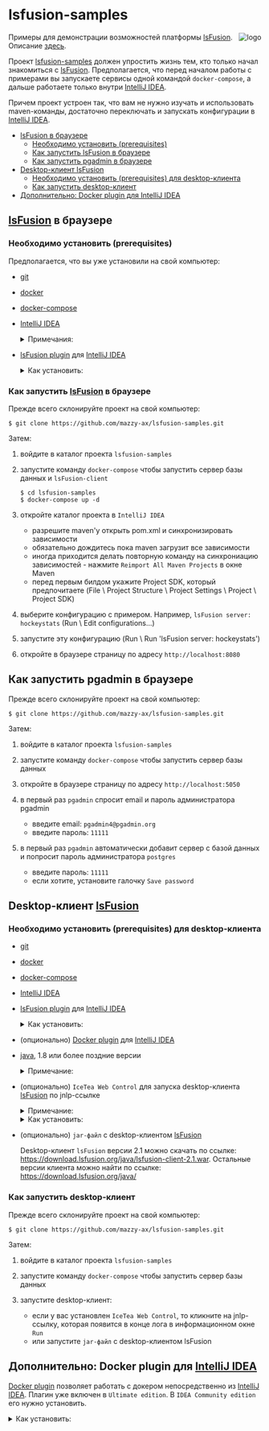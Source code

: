 # lsfusion-samples

[project]:https://github.com/mazzy-ax/lsfusion-samples
[license]:https://github.com/mazzy-ax/lsfusion-samples/blob/master/LICENSE
[lsFusion]:https://lsfusion.org/
[docpage]:https://documentation.lsfusion.org/pages/viewpage.action?pageId=2228236
[IntelliJ IDEA]:https://www.jetbrains.com/idea/

<img alt="logo" src="https://lsfusion.org/themes/lsfusion/assets/images/i-logo-lsfusion.svg" align="right">

Примеры для демонстрации возможностей платформы [lsFusion]. Описание [здесь][docpage]. 

Проект [lsfusion-samples][project] должен упростить жизнь тем, кто только начал знакомиться с [lsFusion].
Предполагается, что перед началом работы с примерами вы запускаете сервисы одной командой `docker-compose`,
а дальше работаете только внутри [IntelliJ IDEA].

Причем проект устроен так, что вам не нужно изучать и использовать maven-команды,
достаточно переключать и запускать конфигурации в [IntelliJ IDEA].

* [lsFusion в браузере](#lsFusion-в-браузере)
  * [Необходимо установить (prerequisites)](#Необходимо-установить-prerequisites)
  * [Как запустить lsFusion в браузере](#Как-запустить-lsFusion-в-браузере)
  * [Как запустить pgadmin в браузере](#Как-запустить-pgadmin-в-браузере)
* [Desktop-клиент lsFusion](#Desktop-клиент-lsFusion)
  * [Необходимо установить (prerequisites) для desktop-клиента](#Необходимо-установить-prerequisites-для-desktop-клиента)
  * [Как запустить desktop-клиент](#Как-запустить-desktop-клиент)
* [Дополнительно: Docker plugin для IntelliJ IDEA](#Дополнительно-Docker-plugin-для-IntelliJ-IDEA)

## [lsFusion] в браузере

### Необходимо установить (prerequisites)

Предполагается, что вы уже установили на свой компьютер:

* [git](https://git-scm.com/download/)
* [docker](https://docs.docker.com/install/)
* [docker-compose](https://docs.docker.com/compose/install/)
* [IntelliJ IDEA]

  <details>
  <summary>
  Примечания:
  </summary>
  
  1. Для работы с демонстрационными примерами достаточно установить `Community Edition`
  1. На Ubuntu `IDEA Community Edition` можно найти в штатной утилите `Ubuntu software`
     или установить безо всяких заморочек через `snap`:

     ```
     sudo snap install intellij-idea-community --classic 
     ```
     
  </details>
     
* [lsFusion plugin](https://plugins.jetbrains.com/plugin/7601-lsfusion/) для [IntelliJ IDEA]

  <details>
  <summary>
  Как установить:
  </summary>

  * откройте `File \ Settings \ Plugins` в `IDEA`
  * найдите плагин `lsFusion` и нажмите `Install`
    
  </details>

### Как запустить [lsFusion] в браузере

Прежде всего склонируйте проект на свой компьютер:

```
$ git clone https://github.com/mazzy-ax/lsfusion-samples.git
```

Затем:

1. войдите в каталог проекта `lsfusion-samples`
1. запустите команду `docker-compose` чтобы запустить сервер базы данных и `lsFusion-client`

    ```
    $ cd lsfusion-samples
    $ docker-compose up -d
    ```

1. откройте каталог проекта в `IntelliJ IDEA`

   * разрешите maven'у открыть pom.xml и синхронизировать зависимости
   * обязательно дождитесь пока maven загрузит все зависимости
   * иногда приходится делать повторную команду на синхрониацию зависимостей - нажмите `Reimport All Maven Projects` в окне Maven
   * перед первым билдом укажите Project SDK, который предпочитаете (File \ Project Structure \ Project Settings \ Project \ Project SDK)
    
1. выберите конфигурацию с примером. Например, `lsFusion server: hockeystats` (Run \ Edit configurations...)
1. запустите эту конфигурацию (Run \ Run 'lsFusion server: hockeystats')
1. откройте в браузере страницу по адресу `http://localhost:8080`

## Как запустить pgadmin в браузере

Прежде всего склонируйте проект на свой компьютер:

```
$ git clone https://github.com/mazzy-ax/lsfusion-samples.git
```

Затем:

1. войдите в каталог проекта `lsfusion-samples`
1. запустите команду `docker-compose` чтобы запустить сервер базы данных
1. откройте в браузере страницу по адресу `http://localhost:5050`
1. в первый раз `pgadmin` спросит email и пароль администратора pgadmin

   * введите email: `pgadmin4@pgadmin.org`
   * введите пароль: `11111`
   
1. в первый раз `pgadmin` автоматически добавит сервер с базой данных и попросит пароль администратора `postgres`

   * введите пароль: `11111`
   * если хотите, установите галочку `Save password`

## Desktop-клиент [lsFusion]

### Необходимо установить (prerequisites) для desktop-клиента

* [git](https://git-scm.com/download/)
* [docker](https://docs.docker.com/install/)
* [docker-compose](https://docs.docker.com/compose/install/)
* [IntelliJ IDEA]
* [lsFusion plugin](https://plugins.jetbrains.com/plugin/7601-lsfusion/) для [IntelliJ IDEA]

  <details>
  <summary>
  Как установить:
  </summary>

  * откройте `File \ Settings \ Plugins` в `IDEA`
  * найдите плагин `lsFusion` и нажмите `Install`
    
  </details>

* (опционально) [Docker plugin](https://plugins.jetbrains.com/plugin/7724-docker/) для [IntelliJ IDEA]

* [java](https://www.java.com), 1.8 или более поздние версии

  <details>
  <summary>
  Примечание:
  </summary>
    
  в Ubuntu достаточно выполнить команду:
    
    ```
    sudo apt install default-jdk
    ```
    
  </details>
    
* (опционально) `IceTea Web Control` для запуска desktop-клиента [lsFusion] по jnlp-ссылке

  <details>
  <summary>
  Примечание:
  </summary>

  [IceTea Web Control](https://icedtea.classpath.org/wiki/IcedTea-Web) &mdash; это проект, который позволяет запускать
  Java-апплеты при помощи jnlp-ссылок.

  Когда билд `lsFusion` модуля подходит к концу, в log пишется jnlp-ссылка
  на desktop-клиента. Если нажать на нее, то `IceTea Web Control` автоматически запустит desktop-клиент.

  </details>

  <details>
  <summary>
  Как установить:
  </summary>

  Инструкции по установке можно найти на сайте проекта [IceTea Web Control](https://icedtea.classpath.org/wiki/IcedTea-Web).
  На Ubuntu можно найти и установить в штатной утилите `Ubuntu software`. 

  Вы можете убрать назойливый splash, задав переменные окружения:

    ```
    ICEDTEA_WEB_PLUGIN_SPLASH=none
    ICEDTEA_WEB_SPLASH=none
    ```   

  Если не установить `IceTea Web Control`, то desktop-клиент придется запускать вручную.

  </details>

* (опционально) `jar-файл` с desktop-клиентом [lsFusion]

  Desktop-клиент `lsFusion` версии 2.1 можно скачать по ссылке: <https://download.lsfusion.org/java/lsfusion-client-2.1.war>.
  Остальные версии клиента можно найти по ссылке: <https://download.lsfusion.org/java/>

### Как запустить desktop-клиент

Прежде всего склонируйте проект на свой компьютер:

```
$ git clone https://github.com/mazzy-ax/lsfusion-samples.git
```

Затем:

1. войдите в каталог проекта `lsfusion-samples`
1. запустите команду `docker-compose` чтобы запустить сервер базы данных
1. запустите desktop-клиент:

   * если у вас установлен `IceTea Web Control`, то кликните на jnlp-ссылку, которая появится в конце лога в информационном окне `Run`
   * или запустите `jar-файл` с desktop-клиентом lsFusion


## Дополнительно: Docker plugin для [IntelliJ IDEA]

[Docker plugin](https://plugins.jetbrains.com/plugin/7724-docker/) позволяет работать с докером непосредственно из [IntelliJ IDEA].
Плагин уже включен в `Ultimate edition`. В `IDEA Community edition` его нужно установить.

  <details>
  <summary>
  Как установить:
  </summary>

  * откройте `File \ Settings \ Plugins` в `IDEA`
  * найдите плагин `Docker` и нажмите `Install`
    
  </details>
